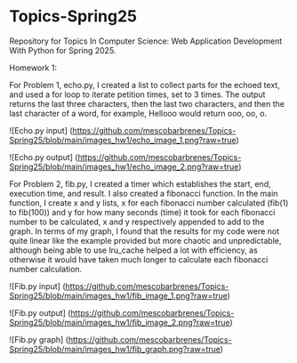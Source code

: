 # Topics-Spring25
Repository for Topics In Computer Science: Web Application Development With Python for Spring 2025.

Homework 1:

For Problem 1, echo.py, I created a list to collect parts for the echoed text, and used a for loop to iterate petition times, set to 3 times. The output returns the last three characters, then the last two characters, and then the last character of a word, for example, Hellooo would return ooo, oo, o.

![Echo.py input] (https://github.com/mescobarbrenes/Topics-Spring25/blob/main/images_hw1/echo_image_1.png?raw=true)

![Echo.py output] (https://github.com/mescobarbrenes/Topics-Spring25/blob/main/images_hw1/echo_image_2.png?raw=true)

For Problem 2, fib.py, I created a timer which establishes the start, end, execution time, and result. I also created a fibonacci function. In the main function, I create x and y lists, x for each fibonacci number calculated (fib(1) to fib(100)) and y for how many seconds (time) it took for each fibonacci number to be calculated, x and y respectively appended to add to the graph. In terms of my graph, I found that the results for my code were not quite linear like the example provided but more chaotic and unpredictable, although being able to use lru_cache helped a lot with efficiency, as otherwise it would have taken much longer to calculate each fibonacci number calculation.

![Fib.py input] (https://github.com/mescobarbrenes/Topics-Spring25/blob/main/images_hw1/fib_image_1.png?raw=true)

![Fib.py output] (https://github.com/mescobarbrenes/Topics-Spring25/blob/main/images_hw1/fib_image_2.png?raw=true)

![Fib.py graph] (https://github.com/mescobarbrenes/Topics-Spring25/blob/main/images_hw1/fib_graph.png?raw=true)
